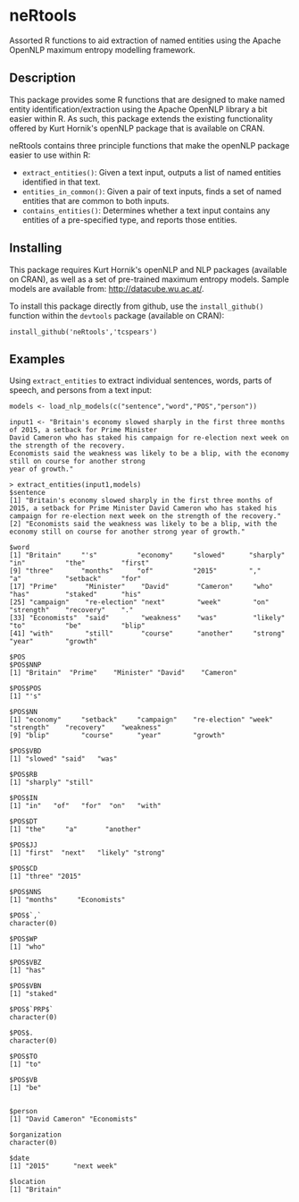 # neRtools
Assorted R functions to aid extraction of named entities using the Apache OpenNLP maximum entropy modelling framework.

## Description
This package provides some R functions that are designed to make named entity identification/extraction using the Apache OpenNLP library a bit easier within R. As such, this package extends the existing functionality offered by Kurt Hornik's openNLP package that is available on CRAN.

neRtools contains three principle functions that make the openNLP package easier to use within R:
* `extract_entities()`: Given a text input, outputs a list of named entities identified in that text.
* `entities_in_common()`: Given a pair of text inputs, finds a set of named entities that are common to both inputs.
* `contains_entities()`: Determines whether a text input contains any entities of a pre-specified type, and reports those entities.

## Installing
This package requires Kurt Hornik's openNLP and NLP packages (available on CRAN), as well as a set of pre-trained maximum entropy models. Sample models are available from: http://datacube.wu.ac.at/.

To install this package directly from github, use the `install_github()` function within the `devtools` package (available on CRAN):
```
install_github('neRtools','tcspears')
```

## Examples
Using `extract_entities` to extract individual sentences, words, parts of speech, and persons from a text input:

```
models <- load_nlp_models(c("sentence","word","POS","person"))

input1 <- "Britain's economy slowed sharply in the first three months of 2015, a setback for Prime Minister
David Cameron who has staked his campaign for re-election next week on the strength of the recovery. 
Economists said the weakness was likely to be a blip, with the economy still on course for another strong 
year of growth."

> extract_entities(input1,models)
$sentence
[1] "Britain's economy slowed sharply in the first three months of 2015, a setback for Prime Minister David Cameron who has staked his campaign for re-election next week on the strength of the recovery."
[2] "Economists said the weakness was likely to be a blip, with the economy still on course for another strong year of growth."                                                                            

$word
[1] "Britain"     "'s"          "economy"     "slowed"      "sharply"     "in"          "the"         "first"      
[9] "three"       "months"      "of"          "2015"        ","           "a"           "setback"     "for"        
[17] "Prime"       "Minister"    "David"       "Cameron"     "who"         "has"         "staked"      "his"        
[25] "campaign"    "re-election" "next"        "week"        "on"          "strength"    "recovery"    "."          
[33] "Economists"  "said"        "weakness"    "was"         "likely"      "to"          "be"          "blip"       
[41] "with"        "still"       "course"      "another"     "strong"      "year"        "growth"     

$POS
$POS$NNP
[1] "Britain"  "Prime"    "Minister" "David"    "Cameron" 

$POS$POS
[1] "'s"

$POS$NN
[1] "economy"     "setback"     "campaign"    "re-election" "week"        "strength"    "recovery"    "weakness"   
[9] "blip"        "course"      "year"        "growth"     

$POS$VBD
[1] "slowed" "said"   "was"   

$POS$RB
[1] "sharply" "still"  

$POS$IN
[1] "in"   "of"   "for"  "on"   "with"

$POS$DT
[1] "the"     "a"       "another"

$POS$JJ
[1] "first"  "next"   "likely" "strong"

$POS$CD
[1] "three" "2015" 

$POS$NNS
[1] "months"     "Economists"

$POS$`,`
character(0)

$POS$WP
[1] "who"

$POS$VBZ
[1] "has"

$POS$VBN
[1] "staked"

$POS$`PRP$`
character(0)

$POS$.
character(0)

$POS$TO
[1] "to"

$POS$VB
[1] "be"


$person
[1] "David Cameron" "Economists"   

$organization
character(0)

$date
[1] "2015"      "next week"

$location
[1] "Britain"

```

